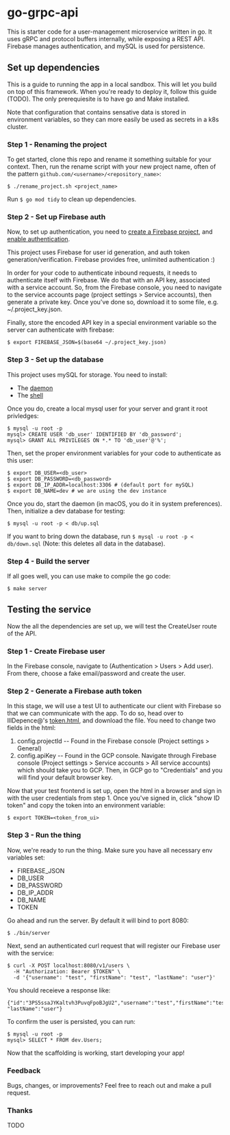 # go-grpc-api
This is starter code for a user-management microservice written in go. It uses gRPC and protocol buffers internally, while exposing a REST API. Firebase manages authentication, and mySQL is used for persistence.

## Set up dependencies
This is a guide to running the app in a local sandbox. This will let you build on top of this framework. When you're ready to deploy it, follow this guide (TODO). The only prerequiesite is to have go and Make installed.

Note that configuration that contains sensative data is stored in environment variables, so they can more easily be used as secrets in a k8s cluster.

### Step 1 - Renaming the project
To get started, clone this repo and rename it something suitable for your context. Then, run the rename script with your new project name, often of the pattern `github.com/<username>/<repository_name>`:
```
$ ./rename_project.sh <project_name>
```

Run `$ go mod tidy` to clean up dependencies.

### Step 2 - Set up Firebase auth
Now, to set up authentication, you need to [create a Firebase project](https://console.firebase.google.com/), and [enable authentication](https://firebase.google.com/docs/auth).

This project uses Firebase for user id generation, and auth token generation/verification. Firebase provides free, unlimited authentication :)

In order for your code to authenticate inbound requests, it needs to authenticate itself with Firebase. We do that with an API key, associated with a service account. So, from the Firebase console, you need to navigate to the service accounts page (project settings > Service accounts), then generate a private key. Once you've done so, download it to some file, e.g. ~/.project_key.json.

Finally, store the encoded API key in a special environment variable so the server can authenticate with firebase:
```
$ export FIREBASE_JSON=$(base64 ~/.project_key.json)
```

### Step 3 - Set up the database
This project uses mySQL for storage. You need to install:
- The [daemon](https://dev.mysql.com/downloads/mysql/)
- The [shell](https://dev.mysql.com/doc/mysql-shell/8.0/en/mysql-shell-install.html)

Once you do, create a local mysql user for your server and grant it root privledges:
```
$ mysql -u root -p 
mysql> CREATE USER 'db_user' IDENTIFIED BY 'db_password';
mysql> GRANT ALL PRIVILEGES ON *.* TO 'db_user'@'%';
```

Then, set the proper environment variables for your code to authenticate as this user:
```
$ export DB_USER=<db_user>
$ export DB_PASSWORD=<db_password>
$ export DB_IP_ADDR=localhost:3306 # (default port for mySQL)
$ export DB_NAME=dev # we are using the dev instance
```

Once you do, start the daemon (in macOS, you do it in system preferences). Then, initialize a dev database for testing:
```
$ mysql -u root -p < db/up.sql
```
If you want to bring down the database, run `$ mysql -u root -p < db/down.sql` (Note: this deletes all data in the database).

### Step 4 - Build the server
If all goes well, you can use make to compile the go code:
```
$ make server
```

## Testing the service
Now the all the dependencies are set up, we will test the CreateUser route of the API.

### Step 1 - Create Firebase user
In the Firebase console, navigate to (Authentication > Users > Add user). From there, choose a fake email/password and create the user.

### Step 2 - Generate a Firebase auth token
In this stage, we will use a test UI to authenticate our client with Firebase so that we can communicate with the app. To do so, head over to IllDepence@'s [token.html](https://gist.github.com/IllDepence/7c201287af52bd1f78bed65ec7737e84), and download the file. You need to change two fields in the html:
1. config.projectId -- Found in the Firebase console (Project settings > General)
2. config.apiKey -- Found in the GCP console. Navigate through Firebase console (Project settings > Service accounts > All service accounts) which should take you to GCP. Then, in GCP go to "Credentials" and you will find your default browser key.

Now that your test frontend is set up, open the html in a browser and sign in with the user credentials from step 1. Once you've signed in, click "show ID token" and copy the token into an environment variable:
```
$ export TOKEN=<token_from_ui>
```

### Step 3 - Run the thing
Now, we're ready to run the thing. Make sure you have all necessary env variables set:
- FIREBASE_JSON
- DB_USER
- DB_PASSWORD
- DB_IP_ADDR
- DB_NAME
- TOKEN

Go ahead and run the server. By default it will bind to port 8080:
```
$ ./bin/server
```

Next, send an authenticated curl request that will register our Firebase user with the service:
```
$ curl -X POST localhost:8080/v1/users \
  -H "Authorization: Bearer $TOKEN" \
  -d '{"username": "test", "firstName": "test", "lastName": "user"}'
```

You should receieve a response like:
```
{"id":"3PS5ssaJYKaltvh3PuvqFpoBJgU2","username":"test","firstName":"test", "lastName":"user"}
```

To confirm the user is persisted, you can run:
```
$ mysql -u root -p
mysql> SELECT * FROM dev.Users;
```

Now that the scaffolding is working, start developing your app!

### Feedback
Bugs, changes, or improvements? Feel free to reach out and make a pull request.

### Thanks
TODO
